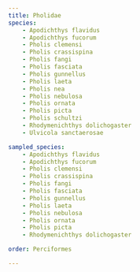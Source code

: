 ```yaml
---
title: Pholidae
species:
    - Apodichthys flavidus
    - Apodichthys fucorum
    - Pholis clemensi
    - Pholis crassispina
    - Pholis fangi
    - Pholis fasciata
    - Pholis gunnellus
    - Pholis laeta
    - Pholis nea
    - Pholis nebulosa
    - Pholis ornata
    - Pholis picta
    - Pholis schultzi
    - Rhodymenichthys dolichogaster
    - Ulvicola sanctaerosae

sampled_species:
    - Apodichthys flavidus
    - Apodichthys fucorum
    - Pholis clemensi
    - Pholis crassispina
    - Pholis fangi
    - Pholis fasciata
    - Pholis gunnellus
    - Pholis laeta
    - Pholis nebulosa
    - Pholis ornata
    - Pholis picta
    - Rhodymenichthys dolichogaster

order: Perciformes

---
```

